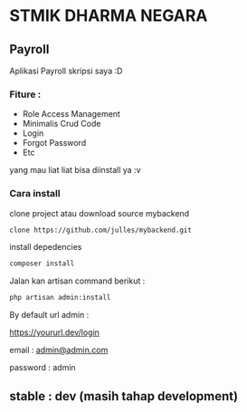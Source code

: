 # STMIK DHARMA NEGARA

## Payroll 

Aplikasi Payroll skripsi saya :D

### Fiture :

- Role Access Management
- Minimalis Crud Code
- Login
- Forgot Password
- Etc

yang mau liat liat bisa diinstall ya :v

### Cara install 

clone project atau download source mybackend

```sh
clone https://github.com/julles/mybackend.git
```

install depedencies

``` sh
composer install
```

Jalan kan artisan command berikut : 

``` sh
php artisan admin:install
```

By default url admin : 

https://yoururl.dev/login

email : admin@admin.com

password : admin

## stable : dev (masih tahap development)
